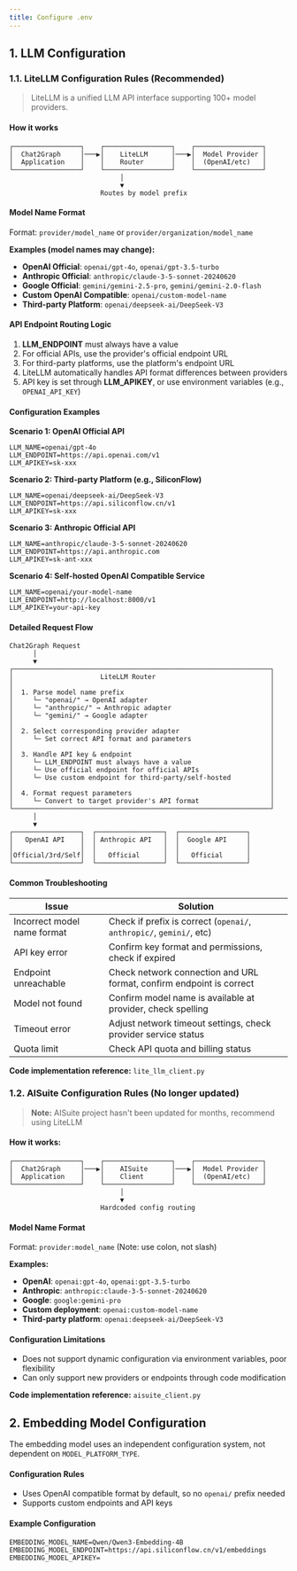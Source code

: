 ```yaml
---
title: Configure .env
---
```


## 1. LLM Configuration

### 1.1. LiteLLM Configuration Rules (Recommended)

> LiteLLM is a unified LLM API interface supporting 100+ model providers.

#### How it works

```
┌─────────────────┐    ┌─────────────────┐    ┌─────────────────┐
│  Chat2Graph     │───▶│    LiteLLM      │───▶│  Model Provider │
│  Application    │    │    Router       │    │  (OpenAI/etc)   │
└─────────────────┘    └─────────────────┘    └─────────────────┘
                            │
                            ▼
                       Routes by model prefix
```

#### Model Name Format

Format: `provider/model_name` or `provider/organization/model_name`

**Examples (model names may change):**

- **OpenAI Official**: `openai/gpt-4o`, `openai/gpt-3.5-turbo`
- **Anthropic Official**: `anthropic/claude-3-5-sonnet-20240620`
- **Google Official**: `gemini/gemini-2.5-pro`, `gemini/gemini-2.0-flash`
- **Custom OpenAI Compatible**: `openai/custom-model-name`
- **Third-party Platform**: `openai/deepseek-ai/DeepSeek-V3`

#### API Endpoint Routing Logic

1. **LLM_ENDPOINT** must always have a value
2. For official APIs, use the provider's official endpoint URL
3. For third-party platforms, use the platform's endpoint URL
4. LiteLLM automatically handles API format differences between providers
5. API key is set through **LLM_APIKEY**, or use environment variables (e.g., `OPENAI_API_KEY`)

#### Configuration Examples

**Scenario 1: OpenAI Official API**

```env
LLM_NAME=openai/gpt-4o
LLM_ENDPOINT=https://api.openai.com/v1
LLM_APIKEY=sk-xxx
```

**Scenario 2: Third-party Platform (e.g., SiliconFlow)**

```env
LLM_NAME=openai/deepseek-ai/DeepSeek-V3
LLM_ENDPOINT=https://api.siliconflow.cn/v1
LLM_APIKEY=sk-xxx
```

**Scenario 3: Anthropic Official API**

```env
LLM_NAME=anthropic/claude-3-5-sonnet-20240620
LLM_ENDPOINT=https://api.anthropic.com
LLM_APIKEY=sk-ant-xxx
```

**Scenario 4: Self-hosted OpenAI Compatible Service**

```env
LLM_NAME=openai/your-model-name
LLM_ENDPOINT=http://localhost:8000/v1
LLM_APIKEY=your-api-key
```

#### Detailed Request Flow

```
Chat2Graph Request
      │
      ▼
┌─────────────────────────────────────────────────────────────────┐
│                      LiteLLM Router                             │
│                                                                 │
│  1. Parse model name prefix                                     │
│     └─ "openai/" → OpenAI adapter                               │
│     └─ "anthropic/" → Anthropic adapter                         │
│     └─ "gemini/" → Google adapter                               │
│                                                                 │
│  2. Select corresponding provider adapter                       │
│     └─ Set correct API format and parameters                    │
│                                                                 │
│  3. Handle API key & endpoint                                   │
│     └─ LLM_ENDPOINT must always have a value                    │
│     └─ Use official endpoint for official APIs                  │
│     └─ Use custom endpoint for third-party/self-hosted          │
│                                                                 │
│  4. Format request parameters                                   │
│     └─ Convert to target provider's API format                  │
└─────────────────────────────────────────────────────────────────┘
      │
      ▼
┌─────────────────┐  ┌─────────────────┐  ┌─────────────────┐
│   OpenAI API    │  │ Anthropic API   │  │  Google API     │
│                 │  │                 │  │                 │
│Official/3rd/Self│  │   Official      │  │   Official      │
└─────────────────┘  └─────────────────┘  └─────────────────┘
```

#### Common Troubleshooting

| Issue | Solution |
|-------|----------|
| Incorrect model name format | Check if prefix is correct (`openai/`, `anthropic/`, `gemini/`, etc) |
| API key error | Confirm key format and permissions, check if expired |
| Endpoint unreachable | Check network connection and URL format, confirm endpoint is correct |
| Model not found | Confirm model name is available at provider, check spelling |
| Timeout error | Adjust network timeout settings, check provider service status |
| Quota limit | Check API quota and billing status |

**Code implementation reference:** `lite_llm_client.py`

### 1.2. AISuite Configuration Rules (No longer updated)

> **Note:** AISuite project hasn't been updated for months, recommend using LiteLLM

#### How it works:

```
┌─────────────────┐    ┌─────────────────┐    ┌─────────────────┐
│  Chat2Graph     │───▶│    AISuite      │───▶│  Model Provider │
│  Application    │    │    Client       │    │  (OpenAI/etc)   │
└─────────────────┘    └─────────────────┘    └─────────────────┘
                            │
                            ▼
                       Hardcoded config routing
```

#### Model Name Format

Format: `provider:model_name` (Note: use colon, not slash)

**Examples:**

- **OpenAI**: `openai:gpt-4o`, `openai:gpt-3.5-turbo`
- **Anthropic**: `anthropic:claude-3-5-sonnet-20240620`
- **Google**: `google:gemini-pro`
- **Custom deployment**: `openai:custom-model-name`
- **Third-party platform**: `openai:deepseek-ai/DeepSeek-V3`

#### Configuration Limitations

- Does not support dynamic configuration via environment variables, poor flexibility
- Can only support new providers or endpoints through code modification

**Code implementation reference:** `aisuite_client.py`

## 2. Embedding Model Configuration

The embedding model uses an independent configuration system, not dependent on `MODEL_PLATFORM_TYPE`.

#### Configuration Rules

- Uses OpenAI compatible format by default, so no `openai/` prefix needed
- Supports custom endpoints and API keys

#### Example Configuration

```env
EMBEDDING_MODEL_NAME=Qwen/Qwen3-Embedding-4B
EMBEDDING_MODEL_ENDPOINT=https://api.siliconflow.cn/v1/embeddings
EMBEDDING_MODEL_APIKEY=
```